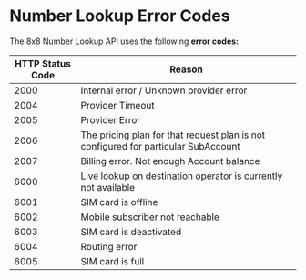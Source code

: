 # Number Lookup Error Codes

The 8x8 Number Lookup API uses the following **error codes:**


| HTTP Status Code | Reason |
| --- | --- |
| 2000 | Internal error / Unknown provider error |
| 2004 | Provider Timeout |
| 2005 | Provider Error |
| 2006 | The pricing plan for that request plan is not configured for particular SubAccount |
| 2007 | Billing error. Not enough Account balance |
| 6000 | Live lookup on destination operator is currently not available |
| 6001 | SIM card is offline |
| 6002 | Mobile subscriber not reachable |
| 6003 | SIM card is deactivated |
| 6004 | Routing error |
| 6005 | SIM card is full |

